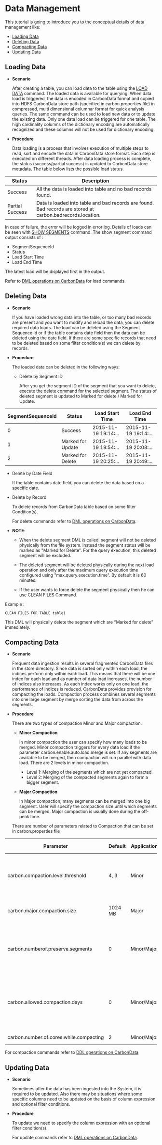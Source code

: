 <!--
    Licensed to the Apache Software Foundation (ASF) under one
    or more contributor license agreements.  See the NOTICE file
    distributed with this work for additional information
    regarding copyright ownership.  The ASF licenses this file
    to you under the Apache License, Version 2.0 (the
    "License"); you may not use this file except in compliance
    with the License.  You may obtain a copy of the License at

      http://www.apache.org/licenses/LICENSE-2.0

    Unless required by applicable law or agreed to in writing,
    software distributed under the License is distributed on an
    "AS IS" BASIS, WITHOUT WARRANTIES OR CONDITIONS OF ANY
    KIND, either express or implied.  See the License for the
    specific language governing permissions and limitations
    under the License.
-->

# Data Management
This tutorial is going to introduce you to the conceptual details of data management like:

* [Loading Data](#loading-data)
* [Deleting Data](#deleting-data)
* [Compacting Data](#compacting-data)
* [Updating Data](#updating-data)

## Loading Data

* **Scenario**

   After creating a table, you can load data to the table using the [LOAD DATA](dml-operation-on-carbondata.md) command. The loaded data is available for querying.
   When data load is triggered, the data is encoded in CarbonData format and copied into HDFS CarbonData store path (specified in carbon.properties file) 
   in compressed, multi dimensional columnar format for quick analysis queries. The same command can be used to load new data or to
   update the existing data. Only one data load can be triggered for one table. The high cardinality columns of the dictionary encoding are 
   automatically recognized and these columns will not be used for dictionary encoding.

* **Procedure**
  
   Data loading is a process that involves execution of multiple steps to read, sort and encode the data in CarbonData store format.
   Each step is executed on different threads. After data loading process is complete, the status (success/partial success) is updated to 
   CarbonData store metadata. The table below lists the possible load status.
   
   
| Status | Description |
|-----------------|------------------------------------------------------------------------------------------------------------|
| Success | All the data is loaded into table and no bad records found. |
| Partial Success | Data is loaded into table and bad records are found. Bad records are stored at carbon.badrecords.location. |
   
   In case of failure, the error will be logged in error log. Details of loads can be seen with [SHOW SEGMENTS](dml-operation-on-carbondata.md#show-segments) command. The show segment command output consists of :
   
   - SegmentSequenceId
   - Status
   - Load Start Time
   - Load End Time 
 
   The latest load will be displayed first in the output.
   
   Refer to [DML operations on CarbonData](dml-operation-on-carbondata.md) for load commands.
   
   
## Deleting Data  

* **Scenario**
   
   If you have loaded wrong data into the table, or too many bad records are present and you want to modify and reload the data, you can delete required data loads. 
   The load can be deleted using the Segment Sequence Id or if the table contains date field then the data can be deleted using the date field.
   If there are some specific records that need to be deleted based on some filter condition(s) we can delete by records.
   
* **Procedure** 

   The loaded data can be deleted in the following ways:
   
   * Delete by Segment ID
      
      After you get the segment ID of the segment that you want to delete, execute the delete command for the selected segment.
      The status of deleted segment is updated to Marked for delete / Marked for Update.
      
| SegmentSequenceId | Status            | Load Start Time      | Load End Time        |
|-------------------|-------------------|----------------------|----------------------|
| 0                 | Success           | 2015-11-19 19:14:... | 2015-11-19 19:14:... |
| 1                 | Marked for Update | 2015-11-19 19:54:... | 2015-11-19 20:08:... |
| 2                 | Marked for Delete | 2015-11-19 20:25:... | 2015-11-19 20:49:... |

   * Delete by Date Field
   
      If the table contains date field, you can delete the data based on a specific date.

   * Delete by Record

      To delete records from CarbonData table based on some filter Condition(s).
      
      For delete commands refer to [DML operations on CarbonData](dml-operation-on-carbondata.md).
      
   * **NOTE**:
    
     - When the delete segment DML is called, segment will not be deleted physically from the file system. Instead the segment status will be marked as "Marked for Delete". For the query execution, this deleted segment will be excluded.
     
     - The deleted segment will be deleted physically during the next load operation and only after the maximum query execution time configured using "max.query.execution.time". By default it is 60 minutes.
     
     - If the user wants to force delete the segment physically then he can use CLEAN FILES Command.
        
Example :
          
```
CLEAN FILES FOR TABLE table1
```

 This DML will physically delete the segment which are "Marked for delete" immediately.

## Compacting Data
      
* **Scenario**
  
  Frequent data ingestion results in several fragmented CarbonData files in the store directory. Since data is sorted only within each load, the indices perform only within each 
  load. This means that there will be one index for each load and as number of data load increases, the number of indices also increases. As each index works only on one load, 
  the performance of indices is reduced. CarbonData provides provision for compacting the loads. Compaction process combines several segments into one large segment by merge sorting the data from across the segments.  
      
* **Procedure**

  There are two types of compaction Minor and Major compaction.
  
  - **Minor Compaction**
    
     In minor compaction the user can specify how many loads to be merged. Minor compaction triggers for every data load if the parameter carbon.enable.auto.load.merge is set. If any segments are available to be merged, then compaction will 
     run parallel with data load. There are 2 levels in minor compaction.
     
     - Level 1: Merging of the segments which are not yet compacted.
     - Level 2: Merging of the compacted segments again to form a bigger segment. 
  - **Major Compaction**
     
     In Major compaction, many segments can be merged into one big segment. User will specify the compaction size until which segments can be merged. Major compaction is usually done during the off-peak time. 
      
   There are number of parameters related to Compaction that can be set in carbon.properties file 
   
| Parameter | Default | Application | Description | Valid Values |
|-----------------------------------------|---------|-------------|--------------------------------------------------------------------------------------------------------------------------------------------------------------------------------------------------------------------------------------------------------------------------------------------------------------------|--------------|
| carbon.compaction.level.threshold | 4, 3 | Minor | This property is for minor compaction which decides how many segments to be merged. Example: If it is set as 2, 3 then minor compaction will be triggered for every 2 segments. 3 is the number of level 1 compacted segment which is further compacted to new segment. | NA |
| carbon.major.compaction.size | 1024 MB | Major | Major compaction size can be configured using this parameter. Sum of the segments which is below this threshold will be merged. | NA |
| carbon.numberof.preserve.segments | 0 | Minor/Major | If the user wants to preserve some number of segments from being compacted then he can set this property. Example: carbon.numberof.preserve.segments=2 then 2 latest segments will always be excluded from the compaction. No segments will be preserved by default. | 0-100 |
| carbon.allowed.compaction.days | 0 | Minor/Major | Compaction will merge the segments which are loaded within the specific number of days configured. Example: If the configuration is 2, then the segments which are loaded in the time frame of 2 days only will get merged. Segments which are loaded 2 days apart will not be merged. This is disabled by default. | 0-100 |
| carbon.number.of.cores.while.compacting | 2 | Minor/Major | Number of cores which is used to write data during compaction. | 0-100 |   
  
   For compaction commands refer to [DDL operations on CarbonData](ddl-operation-on-carbondata.md)

## Updating Data

* **Scenario**

    Sometimes after the data has been ingested into the System, it is required to be updated. Also there may be situations where some specific columns need to be updated
    on the basis of column expression and optional filter conditions.

* **Procedure**

    To update we need to specify the column expression with an optional filter condition(s).

    For update commands refer to [DML operations on CarbonData](dml-operation-on-carbondata.md).


    




 
 
